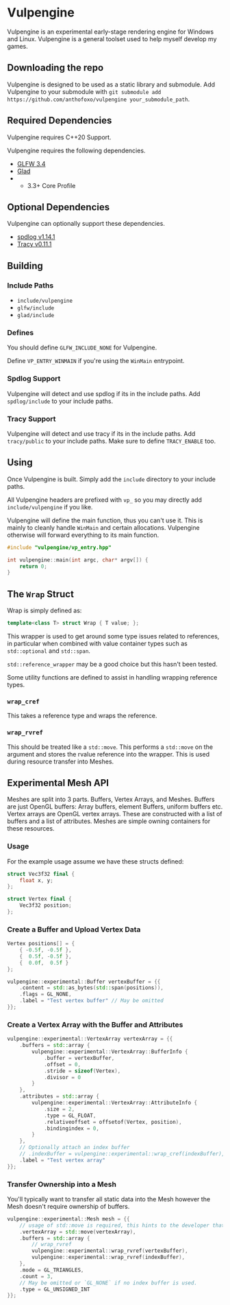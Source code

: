 # Vulpengine
Vulpengine is an experimental early-stage rendering engine for Windows and Linux. Vulpengine is a general toolset used to help myself develop my games.

## Downloading the repo
Vulpengine is designed to be used as a static library and submodule. Add Vulpengine to your submodule with `git submodule add https://github.com/anthofoxo/vulpengine your_submodule_path`.

## Required Dependencies
Vulpengine requires C++20 Support.

Vulpengine requires the following dependencies.
* [GLFW 3.4](https://github.com/glfw/glfw/tree/3.4)
* [Glad](https://gen.glad.sh/#generator=c&api=gl%3D3.3&profile=gl%3Dcore%2Cgles1%3Dcommon)
* * 3.3+ Core Profile

## Optional Dependencies
Vulpengine can optionally support these dependencies.
* [spdlog v1.14.1](https://github.com/gabime/spdlog/tree/v1.14.1)
* [Tracy v0.11.1](https://github.com/wolfpld/tracy/tree/v0.11.1)

## Building

### Include Paths
* `include/vulpengine`
* `glfw/include`
* `glad/include`

### Defines
You should define `GLFW_INCLUDE_NONE` for Vulpengine.

Define `VP_ENTRY_WINMAIN` if you're using the `WinMain` entrypoint.

### Spdlog Support
Vulpengine will detect and use spdlog if its in the include paths.
Add `spdlog/include` to your include paths.

### Tracy Support
Vulpengine will detect and use tracy if its in the include paths.
Add `tracy/public` to your include paths. Make sure to define `TRACY_ENABLE` too.

## Using
Once Vulpengine is built. Simply add the `include` directory to your include paths.

All Vulpengine headers are prefixed with `vp_` so you may directly add `include/vulpengine` if you like.

Vulpengine will define the main function, thus you can't use it. This is mainly to cleanly handle `WinMain` and certain allocations. Vulpengine otherwise will forward everything to its main function.

```cpp
#include "vulpengine/vp_entry.hpp"

int vulpengine::main(int argc, char* argv[]) {
	return 0;
}
```

## The `Wrap` Struct
Wrap is simply defined as:
```cpp
template<class T> struct Wrap { T value; };
```

This wrapper is used to get around some type issues related to references, in particular when combined with value container types such as `std::optional` and `std::span`.

`std::reference_wrapper` may be a good choice but this hasn't been tested.

Some utility functions are defined to assist in handling wrapping reference types.

### `wrap_cref`
This takes a reference type and wraps the reference.

### `wrap_rvref`
This should be treated like a `std::move`.
This performs a `std::move` on the argument and stores the rvalue reference into the wrapper. This is used during resource transfer into Meshes.

## Experimental Mesh API
Meshes are split into 3 parts. Buffers, Vertex Arrays, and Meshes.
Buffers are just OpenGL buffers: Array buffers, element Buffers, uniform buffers etc. Vertex arrays are OpenGL vertex arrays. These are constructed with a list of buffers and a list of attributes. Meshes are simple owning containers for these resources.

### Usage
For the example usage assume we have these structs defined:
```cpp
struct Vec3f32 final {
	float x, y;
};

struct Vertex final {
	Vec3f32 position;
};
```

### Create a Buffer and Upload Vertex Data
```cpp
Vertex positions[] = {
	{ -0.5f, -0.5f },
	{  0.5f, -0.5f },
	{  0.0f,  0.5f }
};

vulpengine::experimental::Buffer vertexBuffer = {{
	.content = std::as_bytes(std::span(positions)),
	.flags = GL_NONE,
	.label = "Test vertex buffer" // May be omitted
}};
```

### Create a Vertex Array with the Buffer and Attributes
```cpp
vulpengine::experimental::VertexArray vertexArray = {{
	.buffers = std::array {
		vulpengine::experimental::VertexArray::BufferInfo {
			.buffer = vertexBuffer,
			.offset = 0,
			.stride = sizeof(Vertex),
			.divisor = 0
		}
	},
	.attributes = std::array {
		vulpengine::experimental::VertexArray::AttributeInfo {
			.size = 2,
			.type = GL_FLOAT,
			.relativeoffset = offsetof(Vertex, position),
			.bindingindex = 0,
		}
	},
	// Optionally attach an index buffer
	// .indexBuffer = vulpengine::experimental::wrap_cref(indexBuffer),
	.label = "Test vertex array"
}};
```

### Transfer Ownership into a Mesh
You'll typically want to transfer all static data into the Mesh however the Mesh doesn't require ownership of buffers.

```cpp
vulpengine::experimental::Mesh mesh = {{
	// usage of std::move is required, this hints to the developer that this takes ownership
	.vertexArray = std::move(vertexArray),
	.buffers = std::array {
		// wrap_rvref
		vulpengine::experimental::wrap_rvref(vertexBuffer),
		vulpengine::experimental::wrap_rvref(indexBuffer),
	},
	.mode = GL_TRIANGLES,
	.count = 3,
	// May be omitted or `GL_NONE` if no index buffer is used.
	.type = GL_UNSIGNED_INT
}};
```
